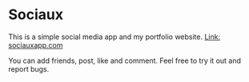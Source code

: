 # Sociaux

This is a simple social media app and my portfolio website.
[Link: sociauxapp.com](https://www.sociauxapp.com/)

You can add friends, post, like and comment.
Feel free to try it out and report bugs.
